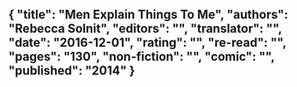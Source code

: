 {
 "title": "Men Explain Things To Me",
 "authors": "Rebecca Solnit",
 "editors": "",
 "translator": "",
 "date": "2016-12-01",
 "rating": "",
 "re-read": "",
 "pages": "130",
 "non-fiction": "",
 "comic": "",
 "published": "2014"
}
---

